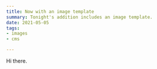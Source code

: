 ```yaml
---
title: Now with an image template
summary: Tonight's addition includes an image template.
date: 2021-05-05
tags:
- images
- cms

---
```

Hi there.
